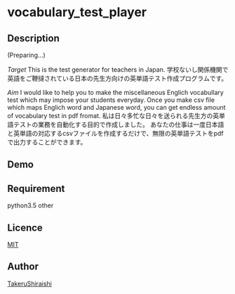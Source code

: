 vocabulary_test_player
====

## Description

(Preparing...)

*Target*
This is the test generator for teachers in Japan.
学校ないし関係機関で英語をご鞭撻されている日本の先生方向けの英単語テスト作成プログラムです。

*Aim*
I would like to help you to make the miscellaneous Englich vocabullary test which may impose your students everyday.
Once you make csv file which maps Englich word and Japanese word, you can get endless amount of vocabulary test in pdf fromat.
私は日々多忙な日々を送られる先生方の英単語テストの業務を自動化する目的で作成しました。
あなたの仕事は一度日本語と英単語の対応するcsvファイルを作成するだけで、無限の英単語テストをpdfで出力することができます。

## Demo

## Requirement
python3.5
other

## Licence

[MIT]()

## Author

[TakeruShiraishi](https://github.com/TakeruShiraishi)
